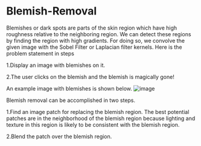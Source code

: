 # Blemish-Removal
Blemishes or dark spots are parts of the skin region which have high roughness relative to the neighboring region. We can detect these regions by finding the region with high gradients. For doing so, we convolve the given image with the Sobel Filter or Laplacian filter kernels.
Here is the problem statement in steps

1.Display an image with blemishes on it.

2.The user clicks on the blemish and the blemish is magically gone!

An example image with blemishes is shown below.
![image](https://github.com/user-attachments/assets/81053d38-bcf7-4067-a81f-ac9eeccff3e3)

Blemish removal can be accomplished in two steps.

1.Find an image patch for replacing the blemish region. The best potential patches are in the neighborhood of the blemish region because lighting and texture in this region is likely to be consistent with the blemish region.

2.Blend the patch over the blemish region.
